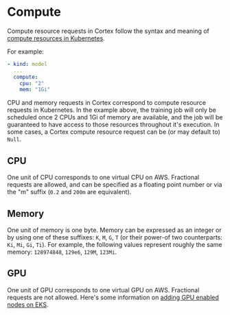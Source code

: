 # Compute

Compute resource requests in Cortex follow the syntax and meaning of [compute resources in Kubernetes](https://kubernetes.io/docs/concepts/configuration/manage-compute-resources-container/).

For example:

```yaml
- kind: model
  ...
  compute:
    cpu: "2"
    mem: "1Gi"
```

CPU and memory requests in Cortex correspond to compute resource requests in Kubernetes. In the example above, the training job will only be scheduled once 2 CPUs and 1Gi of memory are available, and the job will be guaranteed to have access to those resources throughout it's execution. In some cases, a Cortex compute resource request can be (or may default to) `Null`.

## CPU

One unit of CPU corresponds to one virtual CPU on AWS. Fractional requests are allowed, and can be specified as a floating point number or via the "m" suffix (`0.2` and `200m` are equivalent).

## Memory

One unit of memory is one byte. Memory can be expressed as an integer or by using one of these suffixes: `K`, `M`, `G`, `T` (or their power-of two counterparts: `Ki`, `Mi`, `Gi`, `Ti`). For example, the following values represent roughly the same memory: `128974848`, `129e6`, `129M`, `123Mi`.

## GPU
One unit of GPU corresponds to one virtual GPU on AWS. Fractional requests are not allowed. Here's some information on [adding GPU enabled nodes on EKS](https://docs.aws.amazon.com/en_ca/eks/latest/userguide/gpu-ami.html).
